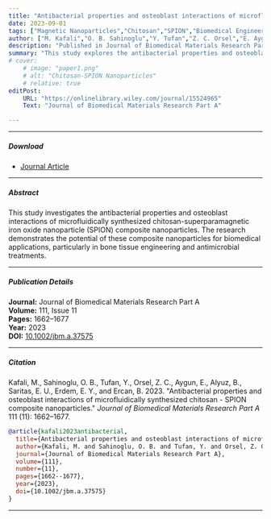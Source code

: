 ```yaml
---
title: "Antibacterial properties and osteoblast interactions of microfluidically synthesized chitosan-SPION composite nanoparticles" 
date: 2023-09-01
tags: ["Magnetic Nanoparticles","Chitosan","SPION","Biomedical Engineering","Microfluidics","Antibacterial"]
author: ["M. Kafali","O. B. Sahinoglu","Y. Tufan","Z. C. Orsel","E. Aygun","B. Alyuz","E. U. Saritas","E. Y. Erdem","B. Ercan"]
description: "Published in Journal of Biomedical Materials Research Part A, investigating antibacterial properties of microfluidically synthesized composite nanoparticles." 
summary: "This study explores the antibacterial properties and osteoblast interactions of chitosan-SPION composite nanoparticles synthesized using microfluidic techniques." 
# cover:
    # image: "paper1.png"
    # alt: "Chitosan-SPION Nanoparticles"
    # relative: true
editPost:
    URL: "https://onlinelibrary.wiley.com/journal/15524965"
    Text: "Journal of Biomedical Materials Research Part A"

---
```


---

##### Download

+ [Journal Article](https://onlinelibrary.wiley.com/doi/10.1002/jbm.a.37575)

---

##### Abstract

This study investigates the antibacterial properties and osteoblast interactions of microfluidically synthesized chitosan-superparamagnetic iron oxide nanoparticle (SPION) composite nanoparticles. The research demonstrates the potential of these composite nanoparticles for biomedical applications, particularly in bone tissue engineering and antimicrobial treatments.

---

##### Publication Details

**Journal:** Journal of Biomedical Materials Research Part A  
**Volume:** 111, Issue 11  
**Pages:** 1662–1677  
**Year:** 2023  
**DOI:** [10.1002/jbm.a.37575](https://onlinelibrary.wiley.com/doi/10.1002/jbm.a.37575)

---

##### Citation

Kafali, M., Sahinoglu, O. B., Tufan, Y., Orsel, Z. C., Aygun, E., Alyuz, B., Saritas, E. U., Erdem, E. Y., and Ercan, B. 2023. "Antibacterial properties and osteoblast interactions of microfluidically synthesized chitosan - SPION composite nanoparticles." *Journal of Biomedical Materials Research Part A* 111 (11): 1662–1677.

```BibTeX
@article{kafali2023antibacterial,
  title={Antibacterial properties and osteoblast interactions of microfluidically synthesized chitosan-SPION composite nanoparticles},
  author={Kafali, M. and Sahinoglu, O. B. and Tufan, Y. and Orsel, Z. C. and Aygun, E. and Alyuz, B. and Saritas, E. U. and Erdem, E. Y. and Ercan, B.},
  journal={Journal of Biomedical Materials Research Part A},
  volume={111},
  number={11},
  pages={1662--1677},
  year={2023},
  doi={10.1002/jbm.a.37575}
}
```

---
